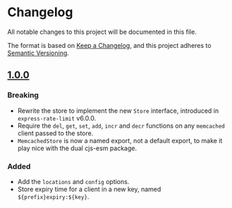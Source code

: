 # Changelog

All notable changes to this project will be documented in this file.

The format is based on [Keep a Changelog](https://keepachangelog.com/en/1.0.0/),
and this project adheres to
[Semantic Versioning](https://semver.org/spec/v2.0.0.html).

## [1.0.0](https://github.com/express-rate-limit/rate-limit-memcached/releases/tag/v1.0.0)

### Breaking

- Rewrite the store to implement the new `Store` interface, introduced in
  `express-rate-limit` v6.0.0.
- Require the `del`, `get`, `set`, `add`, `incr` and `decr` functions on any
  `memcached` client passed to the store.
- `MemcachedStore` is now a named export, not a default export, to make it play
  nice with the dual cjs-esm package.

### Added

- Add the `locations` and `config` options.
- Store expiry time for a client in a new key, named `${prefix}expiry:${key}`.
